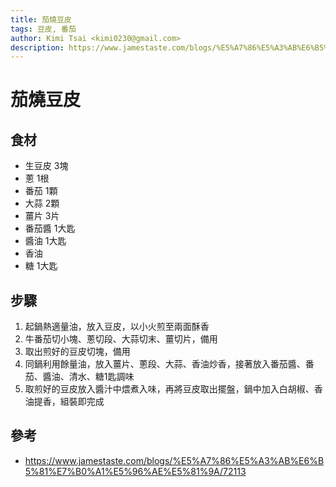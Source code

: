 ```yaml
---
title: 茄燒豆皮
tags: 豆皮, 番茄
author: Kimi Tsai <kimi0230@gmail.com>
description: https://www.jamestaste.com/blogs/%E5%A7%86%E5%A3%AB%E6%B5%81%E7%B0%A1%E5%96%AE%E5%81%9A/72113
---
```

# 茄燒豆皮

## 食材
* 生豆皮 3塊
* 蔥 1根
* 番茄 1顆
* 大蒜 2顆
* 薑片 3片
* 番茄醬 1大匙
* 醬油 1大匙
* 香油
* 糖 1大匙

## 步驟
1. 起鍋熱適量油，放入豆皮，以小火煎至兩面酥香
2. 牛番茄切小塊、蔥切段、大蒜切末、薑切片，備用
3. 取出煎好的豆皮切塊，備用
4. 同鍋利用餘量油，放入薑片、蔥段、大蒜、香油炒香，接著放入番茄醬、番茄、醬油、清水、糖1匙調味
5. 取煎好的豆皮放入醬汁中煨煮入味，再將豆皮取出擺盤，鍋中加入白胡椒、香油提香，組裝即完成


## 參考
* https://www.jamestaste.com/blogs/%E5%A7%86%E5%A3%AB%E6%B5%81%E7%B0%A1%E5%96%AE%E5%81%9A/72113
